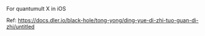 For quantumult X in iOS


Ref:
https://docs.dler.io/black-hole/tong-yong/ding-yue-di-zhi-tuo-guan-di-zhi/untitled

